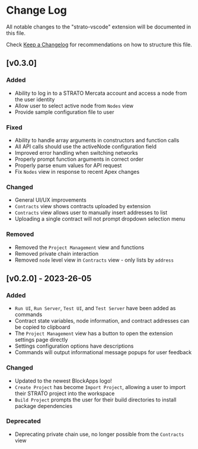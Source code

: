 # Change Log

All notable changes to the "strato-vscode" extension will be documented in this file.

Check [Keep a Changelog](http://keepachangelog.com/) for recommendations on how to structure this file.

## [v0.3.0]

### Added

- Ability to log in to a STRATO Mercata account and access a node from the user identity
- Allow user to select active node from `Nodes` view
- Provide sample configuration file to user

### Fixed

- Ability to handle array arguments in constructors and function calls
- All API calls should use the activeNode configuration field
- Improved error handling when switching networks
- Properly prompt function arguments in correct order
- Properly parse enum values for API request
- Fix `Nodes` view in response to recent Apex changes

### Changed

- General UI/UX improvements
- `Contracts` view shows contracts uploaded by extension
- `Contracts` view allows user to manually insert addresses to list
- Uploading a single contract will not prompt dropdown selection menu

### Removed

- Removed the `Project Management` view and functions
- Removed private chain interaction
- Removed `node` level view in `Contracts` view - only lists by `address`

## [v0.2.0] - 2023-26-05

### Added

- `Run UI`, `Run Server`, `Test UI`, and `Test Server` have been added as commands
- Contract state variables, node information, and contract addresses can be copied to clipboard
- The `Project Management` view has a button to open the extension settings page directly
- Settings configuration options have descriptions
- Commands will output informational message popups for user feedback

### Changed

- Updated to the newest BlockApps logo!
- `Create Project` has become `Import Project`, allowing a user to import their STRATO project into the workspace
- `Build Project` prompts the user for their build directories to install package dependencies

### Deprecated

- Deprecating private chain use, no longer possible from the `Contracts` view
